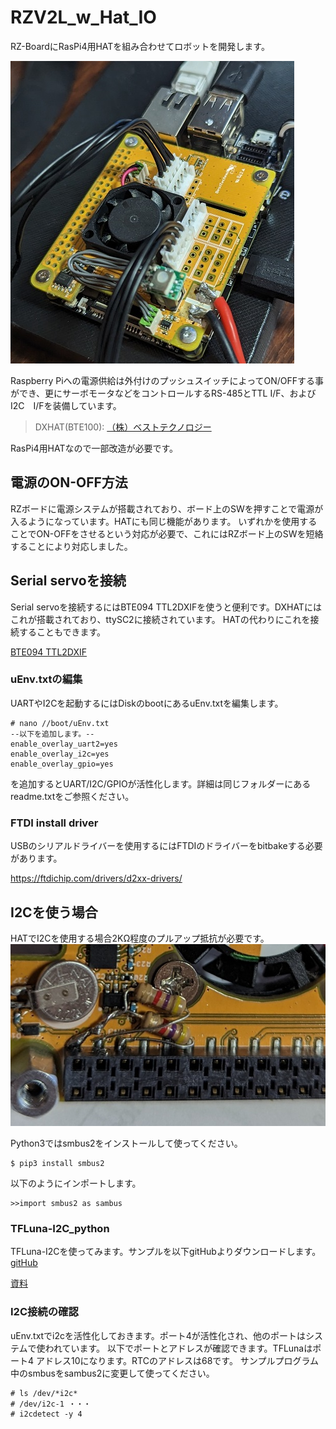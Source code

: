 # RZV2L_w_Hat_IO

RZ-BoardにRasPi4用HATを組み合わせてロボットを開発します。

![RZV2L_w_Hat_IO](/pics/rz_hat.jpg)



Raspberry Piへの電源供給は外付けのプッシュスイッチによってON/OFFする事ができ、更にサーボモータなどをコントロールするRS-485とTTL I/F、およびI2C　I/Fを装備しています。

>DXHAT(BTE100): [（株）ベストテクノロジー](https://www.besttechnology.co.jp/modules/knowledge/?BTE100%20DXHAT)

RasPi4用HATなので一部改造が必要です。

## 電源のON-OFF方法

RZボードに電源システムが搭載されており、ボード上のSWを押すことで電源が入るようになっています。HATにも同じ機能があります。
いずれかを使用することでON-OFFをさせるという対応が必要で、これにはRZボード上のSWを短絡することにより対応しました。

## Serial servoを接続

Serial servoを接続するにはBTE094 TTL2DXIFを使うと便利です。DXHATにはこれが搭載されており、ttySC2に接続されています。
HATの代わりにこれを接続することもできます。

[BTE094 TTL2DXIF](https://www.besttechnology.co.jp/modules/knowledge/?BTE094%20TTL2DXIF)

### uEnv.txtの編集
UARTやI2Cを起動するにはDiskのbootにあるuEnv.txtを編集します。

```
# nano //boot/uEnv.txt
--以下を追加します。--
enable_overlay_uart2=yes
enable_overlay_i2c=yes
enable_overlay_gpio=yes
```
を追加するとUART/I2C/GPIOが活性化します。詳細は同じフォルダーにあるreadme.txtをご参照ください。 

### FTDI install driver

USBのシリアルドライバーを使用するにはFTDIのドライバーをbitbakeする必要があります。

https://ftdichip.com/drivers/d2xx-drivers/


## I2Cを使う場合

HATでI2Cを使用する場合2KΩ程度のプルアップ抵抗が必要です。
![プルアップ抵抗](/pics/pullup.jpg)

Python3ではsmbus2をインストールして使ってください。
```
$ pip3 install smbus2
```
以下のようにインポートします。
```
>>import smbus2 as sambus
```

### TFLuna-I2C_python

TFLuna-I2Cを使ってみます。サンプルを以下gitHubよりダウンロードします。
[gitHub](https://github.com/budryerson/TFLuna-I2C_python)

[資料](https://files.seeedstudio.com/wiki/Grove-TF_Mini_LiDAR/res/SJ-PM-TF-Luna-A03-Product-Manual.pdf)

### I2C接続の確認

uEnv.txtでi2cを活性化しておきます。ポート4が活性化され、他のポートはシステムで使われています。
以下でポートとアドレスが確認できます。TFLunaはポート4 アドレス10になります。RTCのアドレスは68です。
サンプルプログラム中のsmbusをsambus2に変更して使ってください。

```
# ls /dev/*i2c*
# /dev/i2c-1 ・・・
# i2cdetect -y 4
```


